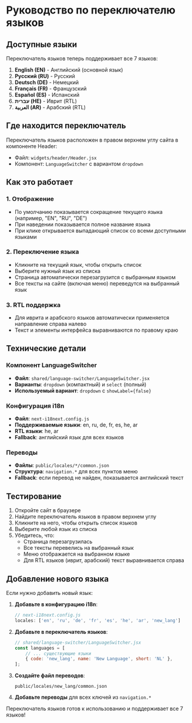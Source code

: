 # Руководство по переключателю языков

## Доступные языки

Переключатель языков теперь поддерживает все 7 языков:

1. **English (EN)** - Английский (основной язык)
2. **Русский (RU)** - Русский
3. **Deutsch (DE)** - Немецкий
4. **Français (FR)** - Французский
5. **Español (ES)** - Испанский
6. **עברית (HE)** - Иврит (RTL)
7. **العربية (AR)** - Арабский (RTL)

## Где находится переключатель

Переключатель языков расположен в правом верхнем углу сайта в компоненте Header:
- Файл: `widgets/header/Header.jsx`
- Компонент: `LanguageSwitcher` с вариантом `dropdown`

## Как это работает

### 1. Отображение
- По умолчанию показывается сокращение текущего языка (например, "EN", "RU", "DE")
- При наведении показывается полное название языка
- При клике открывается выпадающий список со всеми доступными языками

### 2. Переключение языка
- Кликните на текущий язык, чтобы открыть список
- Выберите нужный язык из списка
- Страница автоматически перезагрузится с выбранным языком
- Все тексты на сайте (включая меню) переведутся на выбранный язык

### 3. RTL поддержка
- Для иврита и арабского языков автоматически применяется направление справа налево
- Текст и элементы интерфейса выравниваются по правому краю

## Технические детали

### Компонент LanguageSwitcher
- **Файл**: `shared/language-switcher/LanguageSwitcher.jsx`
- **Варианты**: `dropdown` (компактный) и `select` (полный)
- **Используемый вариант**: `dropdown` с `showLabel={false}`

### Конфигурация i18n
- **Файл**: `next-i18next.config.js`
- **Поддерживаемые языки**: en, ru, de, fr, es, he, ar
- **RTL языки**: he, ar
- **Fallback**: английский язык для всех языков

### Переводы
- **Файлы**: `public/locales/*/common.json`
- **Структура**: `navigation.*` для всех пунктов меню
- **Fallback**: если перевод не найден, показывается английский текст

## Тестирование

1. Откройте сайт в браузере
2. Найдите переключатель языков в правом верхнем углу
3. Кликните на него, чтобы открыть список языков
4. Выберите любой язык из списка
5. Убедитесь, что:
   - Страница перезагрузилась
   - Все тексты перевелись на выбранный язык
   - Меню отображается на выбранном языке
   - Для RTL языков (иврит, арабский) текст выравнивается справа

## Добавление нового языка

Если нужно добавить новый язык:

1. **Добавьте в конфигурацию i18n**:
   ```javascript
   // next-i18next.config.js
   locales: ['en', 'ru', 'de', 'fr', 'es', 'he', 'ar', 'new_lang']
   ```

2. **Добавьте в переключатель языков**:
   ```javascript
   // shared/language-switcher/LanguageSwitcher.jsx
   const languages = [
       // ... существующие языки
       { code: 'new_lang', name: 'New Language', short: 'NL' },
   ];
   ```

3. **Создайте файл переводов**:
   ```
   public/locales/new_lang/common.json
   ```

4. **Добавьте переводы** для всех ключей из `navigation.*`

Переключатель языков готов к использованию и поддерживает все 7 языков!
